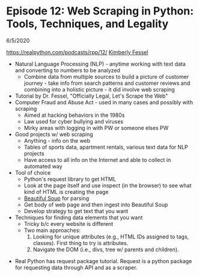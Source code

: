 # Episode 12: Web Scraping in Python: Tools, Techniques, and Legality
6/5/2020

https://realpython.com/podcasts/rpp/12/
[Kimberly Fessel](http://kimberlyfessel.com/)

- Natural Language Processing (NLP) - anytime working with text data and converting to numbers to be analyzed
    - Combine data from multiple sources to build a picture of customer journey - take info from search patterns and customer reviews and combining into a holistic picture - it did involve web scraping
- Tutorial by Dr. Fessel, "Officially Legal, Let's Scrape the Web"
- Computer Fraud and Abuse Act - used in many cases and possibly with scraping
    - Aimed at hacking behaviors in the 1980s
    - Law used for cyber bullying and viruses
    - Mirky areas with logging in with PW or someone elses PW
- Good projects w/ web scraping
    - Anything - info on the web
    - Tables of sports data, apartment rentals, various text data for NLP projects
    - Have access to all info on the Internet and able to collect in automated way
- Tool of choice
    - Python's request library to get HTML
    - Look at the page itself and use inspect (in the browser) to see what kind of HTML is creating the page
    - [Beautiful Soup](https://www.crummy.com/software/BeautifulSoup/bs4/doc/) for parsing
    - Get body of web page and then ingest into Beautiful Soup
    - Develop strategy to get text that you want
- Techniques for finding data elements that you want
    - Tricky b/c every website is different
    - Two main approaches:
        1. Looking for unique attributes (e.g., HTML IDs assigned to tags, classes). First thing to try is attributes.
        2. Navigate the DOM (i.e., divs, tree w/ parents and children).
* Real Python has request package tutorial. Request is a python package for requesting data through API and as a scraper.